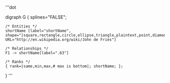 '''dot

digraph G {
    splines="FALSE";

    /* Entities */
    shortName [label="shortName", shape="|square,rectangle,circle,ellipse,triangle,plaintext,point,diamond,pentagon,hexagon,septagon,octagon,egg,trapezium,parallelogram,house,doublecircle,doubleoctagon,tripleoctagon,invtriangle,invtrapezium,invhouse,Mdiamond,Msquare,Mcircle,none,note,tab,folder,box3d|", URL="http://en.wikipedia.org/wiki/John de Fries"]
    
    /* Relationships */
    F1 -> shortName[label=".63"]

    /* Ranks */
    { rank=|same,min,max,# max is bottom|; shortName; };
    
}
'''
